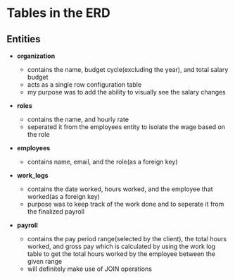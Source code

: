 # Tables in the ERD

## Entities
- **organization**
    - contains the name, budget cycle(excluding the year), and total salary budget
    - acts as a single row configuration table
    - my purpose was to add the ability to visually see the salary changes

- **roles**
    - contains the name, and hourly rate
    - seperated it from the employees entity to isolate the wage based on the role

- **employees**
    - contains name, email, and the role(as a foreign key)

- **work_logs**
    - contains the date worked, hours worked, and the employee that worked(as a foreign key)
    - purpose was to keep track of the work done and to seperate it from the finalized payroll

- **payroll**
    - contains the pay period range(selected by the client), the total hours worked, and gross
      pay which is calculated by using the work log table to get the total hours worked by the
      employee between the given range
    - will definitely make use of JOIN operations
